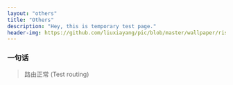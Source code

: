 ```yaml
---
layout: "others"
title: "Others"
description: "Hey, this is temporary test page."
header-img: https://github.com/liuxiayang/pic/blob/master/wallpaper/risingMoon.jpg?raw=true
---
```


### 一句话

>路由正常    (Test routing)